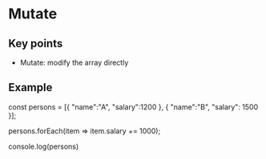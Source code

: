 # Mutate

## Key points
- Mutate: modify the array directly

## Example
const persons = [{ "name":"A", "salary":1200 }, { "name":"B", "salary": 1500 }];

persons.forEach(item => item.salary += 1000);

console.log(persons)
